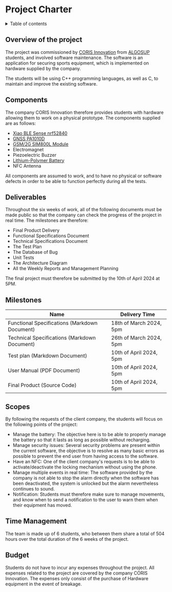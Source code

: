 # Project Charter

<details>

<summary>Table of contents</summary>

- [Project Charter](#project-charter)
  - [Overview of the project](#overview-of-the-project)
  - [Components](#components)
  - [Deliverables](#deliverables)
  - [Milestones](#milestones)
  - [Scopes](#scopes)
  - [Time Management](#time-management)
  - [Budget](#budget)

</details>

## Overview of the project

The project was commissioned by [CORIS Innovation](https://www.corisinnovation.com) from [ALGOSUP](https://algosup.com/en.html) students, and involved software maintenance. The software is an application for securing sports equipment, which is implemented on hardware supplied by the company.

The students will be using C++ programming languages, as well as C, to maintain and improve the existing software.

## Components

The company CORIS Innovation therefore provides students with hardware allowing them to work on a physical prototype. The components supplied are as follows:

- [Xiao BLE Sense nrf52840](https://wiki.seeedstudio.com/XIAO_BLE/)
- [GNSS PA1010D](https://cdn-learn.adafruit.com/assets/assets/000/084/295/original/CD_PA1010D_Datasheet_v.03.pdf?1573833002)
- [GSM/2G SIM800L Module](https://lastminuteengineers.com/sim800l-gsm-module-arduino-tutorial/?utm_content=cmp-true)
- Electromagnet
- Piezoelectric Buzzer
- [Lithium-Polymer Battery](http://www.fullwat.com/documentos/000497-LNK02811.pdf)
- NFC Antenna

All components are assumed to work, and to have no physical or software defects in order to be able to function perfectly during all the tests.

## Deliverables

Throughout the six weeks of work, all of the following documents must be made public so that the company can check the progress of the project in real time. The milestones are therefore:

- Final Product Delivery
- Functional Specifications Document
- Technical Specifications Document
- The Test Plan
- The Database of Bug
- Unit Tests
- The Architecture Diagram
- All the Weekly Reports and Management Planning

The final project must therefore be submitted by the 10th of April 2024 at 5PM.

## Milestones

| Name | Delivery Time |
|------|---------------|
| Functional Specifications (Markdown Document) | 18th of March 2024, 5pm |
| Technical Specifications (Markdown Document) | 26th of March 2024, 5pm |
| Test plan (Markdown Document) | 10th of April 2024, 5pm |
| User Manual (PDF Document) | 10th of April 2024, 5pm |
| Final Product (Source Code) | 10th of April 2024, 5pm |

## Scopes

By following the requests of the client company, the students will focus on the following points of the project:

- Manage the battery: The objective here is to be able to properly manage the battery so that it lasts as long as possible without recharging.
- Manage security issues: Several security problems are present within the current software, the objective is to resolve as many basic errors as possible to prevent the end user from having access to the software.
- Have an NFC: One of the client company's requests is to be able to activate/deactivate the locking mechanism without using the phone.
- Manage multiple events in real time: The software provided by the company is not able to stop the alarm directly when the software has been deactivated, the system is unlocked but the alarm nevertheless continues to sound.
- Notification: Students must therefore make sure to manage movements, and know when to send a notification to the user to warn them when their equipment has moved.

## Time Management

The team is made up of 6 students, who between them share a total of 504 hours over the total duration of the 6 weeks of the project.

## Budget

Students do not have to incur any expenses throughout the project. All expenses related to the project are covered by the company CORIS Innovation. The expenses only consist of the purchase of Hardware equipment in the event of breakage.
